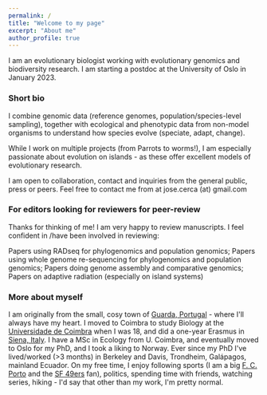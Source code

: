 ```yaml
---
permalink: /
title: "Welcome to my page"
excerpt: "About me"
author_profile: true
---
```




I am an evolutionary biologist working with evolutionary genomics and biodiversity research. I am starting a postdoc at the University of Oslo in January 2023.

### Short bio

I combine genomic data (reference genomes, population/species-level sampling), together with ecological and phenotypic data from non-model organisms to understand how species evolve (speciate, adapt, change).

While I work on multiple projects (from Parrots to worms!), I am especially passionate about evolution on islands - as these offer excellent models of evolutionary research.

I am open to collaboration, contact and inquiries from the general public, press or peers. Feel free to contact me from at jose.cerca (at) gmail.com

### For editors looking for reviewers for peer-review
Thanks for thinking of me! I am very happy to review manuscripts. I feel confident in /have been involved in reviewing:

Papers using RADseq for phylogenomics and population genomics; Papers using whole genome re-sequencing for phylogenomics and population genomics; Papers doing genome assembly and comparative genomics; Papers on adaptive radiation (especially on island systems)

### More about myself
I am originally from the small, cosy town of [Guarda, Portugal](https://en.wikipedia.org/wiki/Guarda,_Portugal) - where I'll always have my heart. I moved to Coimbra to study Biology at the [Universidade de Coimbra](https://en.wikipedia.org/wiki/University_of_Coimbra) when I was 18, and did a one-year Erasmus in [Siena, Italy](https://en.wikipedia.org/wiki/Siena). I have a MSc in Ecology from U. Coimbra, and eventually moved to Oslo for my PhD, and I took a liking to Norway. Ever since my PhD I've lived/worked (>3 months) in Berkeley and Davis, Trondheim, Galápagos, mainland Ecuador. On my free time, I enjoy following sports (I am a big [F. C. Porto](https://en.wikipedia.org/wiki/FC_Porto) and the [SF 49ers](https://en.wikipedia.org/wiki/San_Francisco_49ers) fan), politics, spending time with friends, watching series, hiking - I'd say that other than my work, I'm pretty normal.
